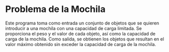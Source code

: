 # Problema de la Mochila
Este programa toma como entrada un conjunto de objetos que se quieren introducir a una mochila con una capacidad de carga limitada. Se proporciona el peso y el valor de cada objeto, así como la capacidad de carga de la mochila. Como salida, se obtienen los objetos que resultan en el valor máximo obtenido sin exceder la capacidad de carga de la mochila.
